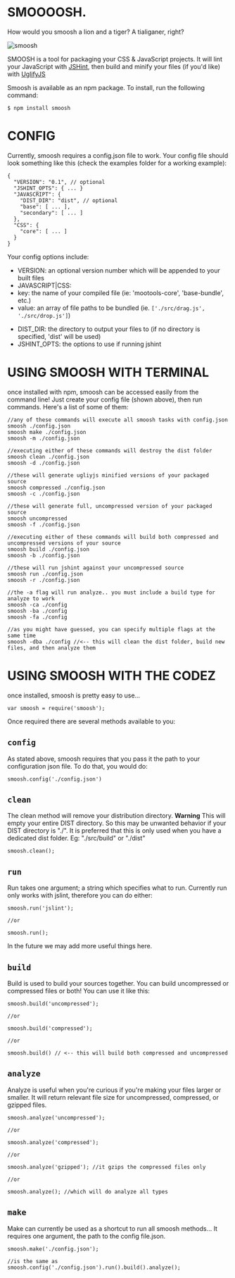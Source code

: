 SMOOOOSH.
=========
How would you smoosh a lion and a tiger? A tialiganer, right?

![smoosh](http://f.cl.ly/items/3o0y3m3o2Z3l1e0i1V2V/Screen%20shot%202011-03-05%20at%2012.13.54%20AM.png)

SMOOSH is a tool for packaging your CSS & JavaScript projects. It will lint your JavaScript with [JSHint](http://jshint.com), then build and minify your files (if you'd like) with [UglifyJS](https://github.com/mishoo/UglifyJS)

Smoosh is available as an npm package. To install, run the following command:

    $ npm install smoosh

CONFIG
======
Currently, smoosh requires a config.json file to work. Your config file should look something like this (check the examples folder for a working example):

    {
      "VERSION": "0.1", // optional
      "JSHINT_OPTS": { ... }
      "JAVASCRIPT": {
        "DIST_DIR": "dist", // optional
        "base": [ ... ],
        "secondary": [ ... ]
      },
      "CSS": {
        "core": [ ... ]
      }
    }

Your config options include:

  * VERSION: an optional version number which will be appended to your built files
  * JAVASCRIPT|CSS:
  * key: the name of your compiled file (ie: 'mootools-core', 'base-bundle', etc.)
  * value: an array of file paths to be bundled (ie. <code>['./src/drag.js', './src/drop.js']</code>)
  + DIST_DIR: the directory to output your files to (if no directory is specified, 'dist' will be used)
  + JSHINT_OPTS: the options to use if running jshint

USING SMOOSH WITH TERMINAL
==========================

once installed with npm, smoosh can be accessed easily from the command line! Just create your config file (shown above), then run commands. Here's a list of some of them:


    //any of these commands will execute all smoosh tasks with config.json
    smoosh ./config.json
    smoosh make ./config.json
    smoosh -m ./config.json

    //executing either of these commands will destroy the dist folder
    smoosh clean ./config.json
    smoosh -d ./config.json

    //these will generate ugliyjs minified versions of your packaged source
    smoosh compressed ./config.json
    smoosh -c ./config.json

    //these will generate full, uncompressed version of your packaged source
    smoosh uncompressed
    smoosh -f ./config.json

    //executing either of these commands will build both compressed and uncompressed versions of your source
    smoosh build ./config.json
    smoosh -b ./config.json

    //these will run jshint against your uncompressed source
    smoosh run ./config.json
    smoosh -r ./config.json

    //the -a flag will run analyze.. you must include a build type for analyze to work
    smoosh -ca ./config
    smoosh -ba ./config
    smoosh -fa ./config

    //as you might have guessed, you can specify multiple flags at the same time
    smoosh -dba ./config //<-- this will clean the dist folder, build new files, and then analyze them


USING SMOOSH WITH THE CODEZ
===========================

once installed, smoosh is pretty easy to use...

    var smoosh = require('smoosh');

Once required there are several methods available to you:

<code>config</code>
------
As stated above, smoosh requires that you pass it the path to your configuration json file. To do that, you would do:

    smoosh.config('./config.json')

<code>clean</code>
-----
The clean method will remove your distribution directory. **Warning** This will empty your entire DIST directory. So this may be unwanted behavior if your DIST directory is "./". It is preferred that this is only used when you have a dedicated dist folder. Eg: "./src/build" or "./dist"

    smoosh.clean();

<code>run</code>
---
Run takes one argument; a string which specifies what to run. Currently run only works with jslint, therefore you can do either:

    smoosh.run('jslint');

    //or

    smoosh.run();

In the future we may add more useful things here.

<code>build</code>
-----
Build is used to build your sources together. You can build uncompressed or compressed files or both! You can use it like this:

    smoosh.build('uncompressed');

    //or

    smoosh.build('compressed');

    //or

    smoosh.build() // <-- this will build both compressed and uncompressed


<code>analyze</code>
-------
Analyze is useful when you're curious if you're making your files larger or smaller. It will return relevant file size for uncompressed, compressed, or gzipped files.

    smoosh.analyze('uncompressed');

    //or

    smoosh.analyze('compressed');

    //or

    smoosh.analyze('gzipped'); //it gzips the compressed files only

    //or

    smoosh.analyze(); //which will do analyze all types

<code>make</code>
----
Make can currently be used as a shortcut to run all smoosh methods... It requires one argument, the path to the config file.json.

    smoosh.make('./config.json');

    //is the same as
    smoosh.config('./config.json').run().build().analyze();
